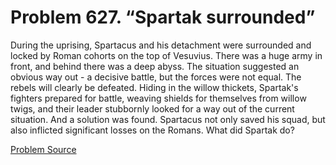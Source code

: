 # Problem 627. “Spartak surrounded”

During the uprising, Spartacus and his detachment were surrounded and locked by Roman cohorts on the top of Vesuvius. There was a huge army in front, and behind there was a deep abyss. The situation suggested an obvious way out - a decisive battle, but the forces were not equal. The rebels will clearly be defeated. Hiding in the willow thickets, Spartak's fighters prepared for battle, weaving shields for themselves from willow twigs, and their leader stubbornly looked for a way out of the current situation. And a solution was found. Spartacus not only saved his squad, but also inflicted significant losses on the Romans. What did Spartak do?

[Problem Source](https://www.trizland.ru/tasks/5266/)